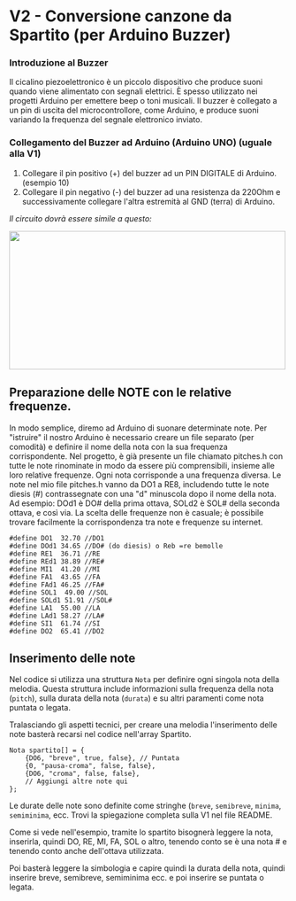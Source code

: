 # V2 - Conversione canzone da Spartito (per Arduino Buzzer)

### Introduzione al Buzzer
Il cicalino piezoelettronico è un piccolo dispositivo che produce suoni quando viene alimentato con segnali elettrici. È spesso utilizzato nei progetti Arduino per emettere beep o toni musicali. Il buzzer è collegato a un pin di uscita del microcontrollore, come Arduino, e produce suoni variando la frequenza del segnale elettronico inviato.

### Collegamento del Buzzer ad Arduino (Arduino UNO) (uguale alla V1)

1) Collegare il pin positivo (+) del buzzer ad un PIN DIGITALE di Arduino. (esempio 10)
2) Collegare il pin negativo (-) del buzzer ad una resistenza da 220Ohm e successivamente collegare l'altra estremità al GND (terra) di Arduino.

*Il circuito dovrà essere simile a questo:*

<img src="https://github.com/Azakidox/Arduino_Convertire_Canzoni/blob/main/CollegamentoBuzzer.png" width="500" height="250">

## Preparazione delle NOTE con le relative frequenze.

In modo semplice, diremo ad Arduino di suonare determinate note. Per "istruire" il nostro Arduino è necessario creare un file separato (per comodità) e definire il nome della nota con la sua frequenza corrispondente. Nel progetto, è già presente un file chiamato pitches.h con tutte le note rinominate in modo da essere più comprensibili, insieme alle loro relative frequenze. Ogni nota corrisponde a una frequenza diversa. Le note nel mio file pitches.h vanno da DO1 a RE8, includendo tutte le note diesis (#) contrassegnate con una "d" minuscola dopo il nome della nota. Ad esempio: DOd1 è DO# della prima ottava, SOLd2 è SOL# della seconda ottava, e così via. La scelta delle frequenze non è casuale; è possibile trovare facilmente la corrispondenza tra note e frequenze su internet.

```
#define DO1  32.70 //DO1
#define DOd1 34.65 //DO# (do diesis) o Reb =re bemolle
#define RE1  36.71 //RE
#define REd1 38.89 //RE#
#define MI1  41.20 //MI
#define FA1  43.65 //FA
#define FAd1 46.25 //FA#
#define SOL1  49.00 //SOL
#define SOLd1 51.91 //SOL#
#define LA1  55.00 //LA
#define LAd1 58.27 //LA#
#define SI1  61.74 //SI
#define DO2  65.41 //DO2
```

## Inserimento delle note

Nel codice si utilizza una struttura ```Nota``` per definire ogni singola nota della melodia. 
Questa struttura include informazioni sulla frequenza della nota (```pitch```), sulla durata della nota (```durata```) e su altri paramenti come nota puntata o legata.

Tralasciando gli aspetti tecnici, per creare una melodia l'inserimento delle note basterà recarsi nel codice nell'array Spartito.

```
Nota spartito[] = {
    {DO6, "breve", true, false}, // Puntata
    {0, "pausa-croma", false, false},
    {DO6, "croma", false, false},
    // Aggiungi altre note qui
};
```

Le durate delle note sono definite come stringhe (```breve```, ```semibreve```, ```minima```, ```semiminima```, ecc.
Trovi la spiegazione completa sulla V1 nel file README.

Come si vede nell'esempio, tramite lo spartito bisognerà leggere la nota, inserirla, quindi DO, RE, MI, FA, SOL o altro, tenendo conto se è una nota # e tenendo conto anche dell'ottava utilizzata.

Poi basterà leggere la simbologia e capire quindi la durata della nota, quindi inserire breve, semibreve, semiminima ecc. e poi inserire se puntata o legata.

